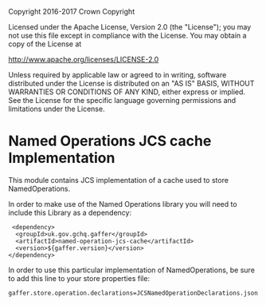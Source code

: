 Copyright 2016-2017 Crown Copyright

Licensed under the Apache License, Version 2.0 (the "License");
you may not use this file except in compliance with the License.
You may obtain a copy of the License at

  http://www.apache.org/licenses/LICENSE-2.0

Unless required by applicable law or agreed to in writing, software
distributed under the License is distributed on an "AS IS" BASIS,
WITHOUT WARRANTIES OR CONDITIONS OF ANY KIND, either express or implied.
See the License for the specific language governing permissions and
limitations under the License.

Named Operations JCS cache Implementation
============
This module contains JCS implementation of a cache used to store NamedOperations.

In order to make use of the Named Operations library you will need to include this Library as a dependency:

```
 <dependency>
  <groupId>uk.gov.gchq.gaffer</groupId>
  <artifactId>named-operation-jcs-cache</artifactId>
  <version>${gaffer.version}</version>
</dependency>
```

In order to use this particular implementation of NamedOperations, be sure to add this line to your store properties
file:

```
gaffer.store.operation.declarations=JCSNamedOperationDeclarations.json
```